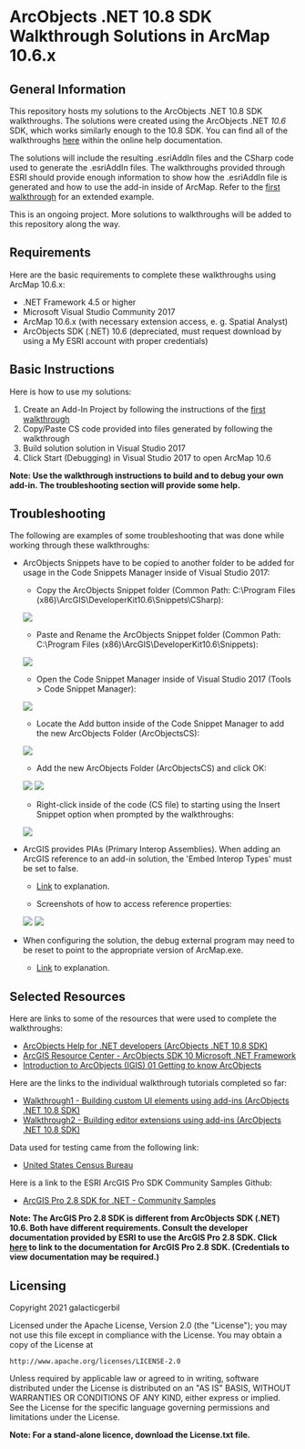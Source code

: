 # ArcObjects .NET 10.8 SDK Walkthrough Solutions in ArcMap 10.6.x
## General Information
This repository hosts my solutions to the ArcObjects .NET 10.8 SDK walkthroughs. The solutions were created using the ArcObjects .NET *10.6* SDK, which works similarly enough to the 10.8 SDK. You can find all of the walkthroughs [here](https://desktop.arcgis.com/en/arcobjects/latest/net/webframe.htm#welcome.htm) within the online help documentation.

The solutions will include the resulting .esriAddIn files and the CSharp code used to generate the .esriAddIn files. The walkthroughs provided through ESRI should provide enough information to show how the .esriAddIn file is generated and how to use the add-in inside of ArcMap. Refer to the [first walkthrough](https://desktop.arcgis.com/en/arcobjects/latest/net/webframe.htm#WalthroughBuildingCustomUIElementsUsingAdd-Ins.htm) for an extended example.

This is an ongoing project. More solutions to walkthroughs will be added to this repository along the way.

## Requirements
Here are the basic requirements to complete these walkthroughs using ArcMap 10.6.x:
* .NET Framework 4.5 or higher
* Microsoft Visual Studio Community 2017
* ArcMap 10.6.x (with necessary extension access, e. g. Spatial Analyst)
* ArcObjects SDK (.NET) 10.6 (depreciated, must request download by using a My ESRI account with proper credentials) 

## Basic Instructions
Here is how to use my solutions:
1. Create an Add-In Project by following the instructions of the [first walkthrough](https://desktop.arcgis.com/en/arcobjects/latest/net/webframe.htm#WalthroughBuildingCustomUIElementsUsingAdd-Ins.htm)
2. Copy/Paste CS code provided into files generated by following the walkthrough
3. Build solution solution in Visual Studio 2017
4. Click Start (Debugging) in Visual Studio 2017 to open ArcMap 10.6

**Note: Use the walkthrough instructions to build and to debug your own add-in. The troubleshooting section will provide some help.**

## Troubleshooting 
The following are examples of some troubleshooting that was done while working through these walkthroughs:

* ArcObjects Snippets have to be copied to another folder to be added for usage in the Code Snippets Manager inside of Visual Studio 2017:

  - Copy the ArcObjects Snippet folder (Common Path: C:\Program Files (x86)\ArcGIS\DeveloperKit10.6\Snippets\CSharp\):
  <p align="left">
  <img src="https://github.com/gabbyarmour/esri-arcobjects-walkthrough-solutions/blob/main/Img/FolderToCopy.png"> 
  </p>
  
  - Paste and Rename the ArcObjects Snippet folder (Common Path: C:\Program Files (x86)\ArcGIS\DeveloperKit10.6\Snippets\):
  <p align="left">
  <img src="https://github.com/gabbyarmour/esri-arcobjects-walkthrough-solutions/blob/main/Img/RenamedCopiedArcObjects.png">
  </p>
  
  - Open the Code Snippet Manager inside of Visual Studio 2017 (Tools > Code Snippet Manager):
  <p align="left">
  <img src="https://github.com/gabbyarmour/esri-arcobjects-walkthrough-solutions/blob/main/Img/CodeSnippetManager.png">
  </p>
  
  - Locate the Add button inside of the Code Snippet Manager to add the new ArcObjects Folder (ArcObjectsCS):
  <p align="left">
  <img src="https://github.com/gabbyarmour/esri-arcobjects-walkthrough-solutions/blob/main/Img/AddCodeSnippetManager.png">
  </p>
  
  - Add the new ArcObjects Folder (ArcObjectsCS) and click OK:
  <p align="left">
  <img src="https://github.com/gabbyarmour/esri-arcobjects-walkthrough-solutions/blob/main/Img/AddArcObjectsCS.png">
  <img src="https://github.com/gabbyarmour/esri-arcobjects-walkthrough-solutions/blob/main/Img/OKAddCodeSnippetManager.png">
  </p>
  
  - Right-click inside of the code (CS file) to starting using the Insert Snippet option when prompted by the walkthroughs:
  <p align="left">
  <img src="https://github.com/gabbyarmour/esri-arcobjects-walkthrough-solutions/blob/main/Img/InsertSnippetAsSuggested.png">
  </p>
   
   
* ArcGIS provides PIAs (Primary Interop Assemblies). When adding an ArcGIS reference to an add-in solution, the 'Embed Interop Types' must be set to false.

  - [Link](https://gis.stackexchange.com/questions/298043/setting-embed-interop-types-in-arcobjects-to-true-or-false) to explanation.

  - Screenshots of how to access reference properties:
  <p align="left">
  <img src="https://github.com/gabbyarmour/esri-arcobjects-walkthrough-solutions/blob/main/Img/EnterReferenceProperties.png">
  <img src="https://github.com/gabbyarmour/esri-arcobjects-walkthrough-solutions/blob/main/Img/SetToFalse.png">
  </p>


* When configuring the solution, the debug external program may need to be reset to point to the appropriate version of ArcMap.exe.

  - [Link](https://desktop.arcgis.com/en/arcobjects/latest/net/webframe.htm#HowtoDebugAdd-Ins.htm) to explanation.

## Selected Resources
Here are links to some of the resources that were used to complete the walkthroughs:
* [ArcObjects Help for .NET developers (ArcObjects .NET 10.8 SDK)](https://desktop.arcgis.com/en/arcobjects/latest/net/webframe.htm#welcome.htm)
* [ArcGIS Resource Center - ArcObjects SDK 10 Microsoft .NET Framework](https://help.arcgis.com/en/sdk/10.0/arcobjects_net/componenthelp/)
* [Introduction to ArcObjects (IGIS) 01 Getting to know ArcObjects](https://www.youtube.com/watch?v=piUiYPkfE_s&list=WL&index=5)

Here are the links to the individual walkthrough tutorials completed so far:
* [Walkthrough1 - Building custom UI elements using add-ins (ArcObjects .NET 10.8 SDK)](https://desktop.arcgis.com/en/arcobjects/latest/net/webframe.htm#WalthroughBuildingCustomUIElementsUsingAdd-Ins.htm)
* [Walkthrough2 - Building editor extensions using add-ins (ArcObjects .NET 10.8 SDK)](https://desktop.arcgis.com/en/arcobjects/latest/net/webframe.htm#WalkthroughBuildingEditorExtensionsUsingAdd-Ins.htm)

Data used for testing came from the following link:
* [United States Census Bureau](https://www.census.gov/geographies/mapping-files.html)

Here is a link to the ESRI ArcGIS Pro SDK Community Samples Github: 
* [ArcGIS Pro 2.8 SDK for .NET - Community Samples](https://github.com/Esri/arcgis-pro-sdk-community-samples)

**Note: The ArcGIS Pro 2.8 SDK is different from ArcObjects SDK (.NET) 10.6. Both have different requirements. Consult the developer documentation provided by ESRI to use the ArcGIS Pro 2.8 SDK. Click [here](https://pro.arcgis.com/en/pro-app/latest/sdk/) to link to the documentation for ArcGIS Pro 2.8 SDK. (Credentials to view documentation may be required.)**

## Licensing
Copyright 2021 galacticgerbil

Licensed under the Apache License, Version 2.0 (the "License");
you may not use this file except in compliance with the License.
You may obtain a copy of the License at

    http://www.apache.org/licenses/LICENSE-2.0

Unless required by applicable law or agreed to in writing, software
distributed under the License is distributed on an "AS IS" BASIS,
WITHOUT WARRANTIES OR CONDITIONS OF ANY KIND, either express or implied.
See the License for the specific language governing permissions and
limitations under the License.

**Note: For a stand-alone licence, download the License.txt file.**
